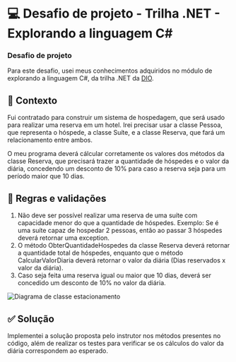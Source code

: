 # 💻 Desafio de projeto - Trilha .NET - Explorando a linguagem C#

### Desafio de projeto
Para este desafio, usei meus conhecimentos adquiridos no módulo de explorando a linguagem C#, da trilha .NET da [DIO](https://www.dio.me).

## 💼 Contexto
Fui contratado para construir um sistema de hospedagem, que será usado para realizar uma reserva em um hotel. Irei precisar usar a classe Pessoa, que representa o hóspede, a classe Suíte, e a classe Reserva, que fará um relacionamento entre ambos.

O meu programa deverá cálcular corretamente os valores dos métodos da classe Reserva, que precisará trazer a quantidade de hóspedes e o valor da diária, concedendo um desconto de 10% para caso a reserva seja para um período maior que 10 dias.

## 📑 Regras e validações
1. Não deve ser possível realizar uma reserva de uma suíte com capacidade menor do que a quantidade de hóspedes. Exemplo: Se é uma suíte capaz de hospedar 2 pessoas, então ao passar 3 hóspedes deverá retornar uma exception.
2. O método ObterQuantidadeHospedes da classe Reserva deverá retornar a quantidade total de hóspedes, enquanto que o método CalcularValorDiaria deverá retornar o valor da diária (Dias reservados x valor da diária).
3. Caso seja feita uma reserva igual ou maior que 10 dias, deverá ser concedido um desconto de 10% no valor da diária.


![Diagrama de classe estacionamento](diagrama_classe_hotel.png)

## ✅ Solução
Implementei a solução proposta pelo instrutor nos métodos presentes no código, além de realizar os testes para verificar se os cálculos do valor da diária correspondem ao esperado. 
